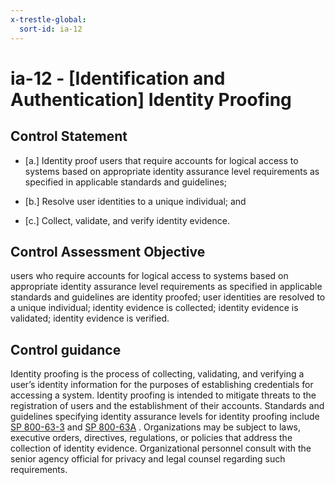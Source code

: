 ```yaml
---
x-trestle-global:
  sort-id: ia-12
---
```


# ia-12 - \[Identification and Authentication\] Identity Proofing

## Control Statement

- \[a.\] Identity proof users that require accounts for logical access to systems based on appropriate identity assurance level requirements as specified in applicable standards and guidelines;

- \[b.\] Resolve user identities to a unique individual; and

- \[c.\] Collect, validate, and verify identity evidence.

## Control Assessment Objective

users who require accounts for logical access to systems based on appropriate identity assurance level requirements as specified in applicable standards and guidelines are identity proofed;
user identities are resolved to a unique individual;
identity evidence is collected;
identity evidence is validated;
identity evidence is verified.

## Control guidance

Identity proofing is the process of collecting, validating, and verifying a user’s identity information for the purposes of establishing credentials for accessing a system. Identity proofing is intended to mitigate threats to the registration of users and the establishment of their accounts. Standards and guidelines specifying identity assurance levels for identity proofing include [SP 800-63-3](#737513fa-6758-403f-831d-5ddab5e23cb3) and [SP 800-63A](#9099ed2c-922a-493d-bcb4-d896192243ff) . Organizations may be subject to laws, executive orders, directives, regulations, or policies that address the collection of identity evidence. Organizational personnel consult with the senior agency official for privacy and legal counsel regarding such requirements.
